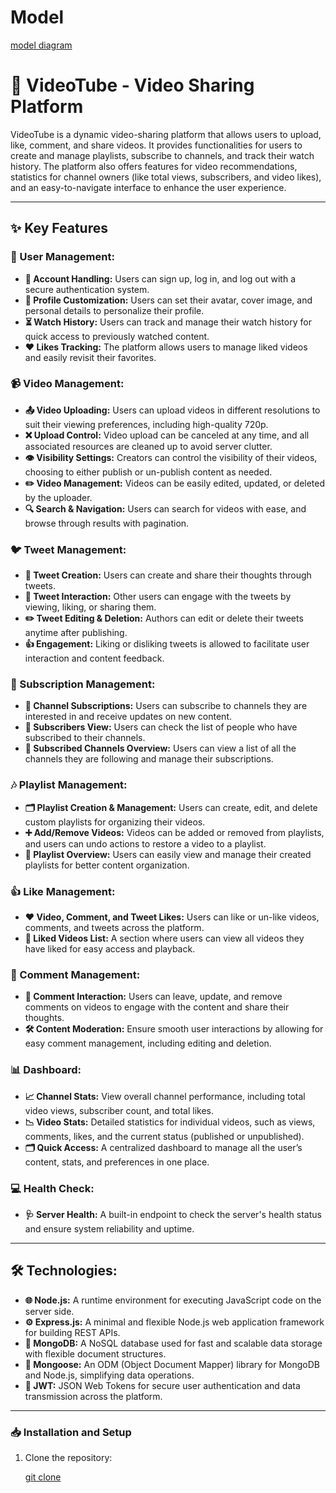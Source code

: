 # Model

[model diagram](https://app.eraser.io/workspace/MTrf3xOiEx7TV1npgMlN?origin=share)

# 🎥 VideoTube - Video Sharing Platform

VideoTube is a dynamic video-sharing platform that allows users to upload, like, comment, and share videos. It provides functionalities for users to create and manage playlists, subscribe to channels, and track their watch history. The platform also offers features for video recommendations, statistics for channel owners (like total views, subscribers, and video likes), and an easy-to-navigate interface to enhance the user experience.

---

## ✨ Key Features

### 👤 User Management:

- **🔐 Account Handling:** Users can sign up, log in, and log out with a secure authentication system.
- **🎨 Profile Customization:** Users can set their avatar, cover image, and personal details to personalize their profile.
- **⏳ Watch History:** Users can track and manage their watch history for quick access to previously watched content.
- **❤️ Likes Tracking:** The platform allows users to manage liked videos and easily revisit their favorites.

### 📹 Video Management:

- **📤 Video Uploading:** Users can upload videos in different resolutions to suit their viewing preferences, including high-quality 720p.
- **❌ Upload Control:** Video upload can be canceled at any time, and all associated resources are cleaned up to avoid server clutter.
- **👁️ Visibility Settings:** Creators can control the visibility of their videos, choosing to either publish or un-publish content as needed.
- **✏️ Video Management:** Videos can be easily edited, updated, or deleted by the uploader.
- **🔍 Search & Navigation:** Users can search for videos with ease, and browse through results with pagination.

### 🐦 Tweet Management:

- **📝 Tweet Creation:** Users can create and share their thoughts through tweets.
- **💬 Tweet Interaction:** Other users can engage with the tweets by viewing, liking, or sharing them.
- **✏️ Tweet Editing & Deletion:** Authors can edit or delete their tweets anytime after publishing.
- **👍 Engagement:** Liking or disliking tweets is allowed to facilitate user interaction and content feedback.

### 📢 Subscription Management:

- **📌 Channel Subscriptions:** Users can subscribe to channels they are interested in and receive updates on new content.
- **👥 Subscribers View:** Users can check the list of people who have subscribed to their channels.
- **📑 Subscribed Channels Overview:** Users can view a list of all the channels they are following and manage their subscriptions.

### 🎶 Playlist Management:

- **🗂️ Playlist Creation & Management:** Users can create, edit, and delete custom playlists for organizing their videos.
- **➕ Add/Remove Videos:** Videos can be added or removed from playlists, and users can undo actions to restore a video to a playlist.
- **📄 Playlist Overview:** Users can easily view and manage their created playlists for better content organization.

### 👍 Like Management:

- **❤️ Video, Comment, and Tweet Likes:** Users can like or un-like videos, comments, and tweets across the platform.
- **📜 Liked Videos List:** A section where users can view all videos they have liked for easy access and playback.

### 💬 Comment Management:

- **💬 Comment Interaction:** Users can leave, update, and remove comments on videos to engage with the content and share their thoughts.
- **🛠️ Content Moderation:** Ensure smooth user interactions by allowing for easy comment management, including editing and deletion.

### 📊 Dashboard:

- **📈 Channel Stats:** View overall channel performance, including total video views, subscriber count, and total likes.
- **📉 Video Stats:** Detailed statistics for individual videos, such as views, comments, likes, and the current status (published or unpublished).
- **🗂️ Quick Access:** A centralized dashboard to manage all the user’s content, stats, and preferences in one place.

### 💻 Health Check:

- **🩺 Server Health:** A built-in endpoint to check the server's health status and ensure system reliability and uptime.

---

## 🛠️ Technologies:

- **🌐 Node.js:** A runtime environment for executing JavaScript code on the server side.
- **⚙️ Express.js:** A minimal and flexible Node.js web application framework for building REST APIs.
- **📂 MongoDB:** A NoSQL database used for fast and scalable data storage with flexible document structures.
- **🔗 Mongoose:** An ODM (Object Document Mapper) library for MongoDB and Node.js, simplifying data operations.
- **🔐 JWT:** JSON Web Tokens for secure user authentication and data transmission across the platform.

---

### 📥 Installation and Setup

1. Clone the repository:

   [git clone](https://github.com/mehta-aditya13191/videoTube)
